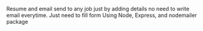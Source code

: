 Resume and email send to any job just by adding details no need to write email everytime. Just need to fill form
Using Node, Express, and  nodemailer package
